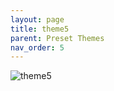 ```yaml
---
layout: page
title: theme5
parent: Preset Themes
nav_order: 5
---
```


![theme5](../../img/theme5.jpg)